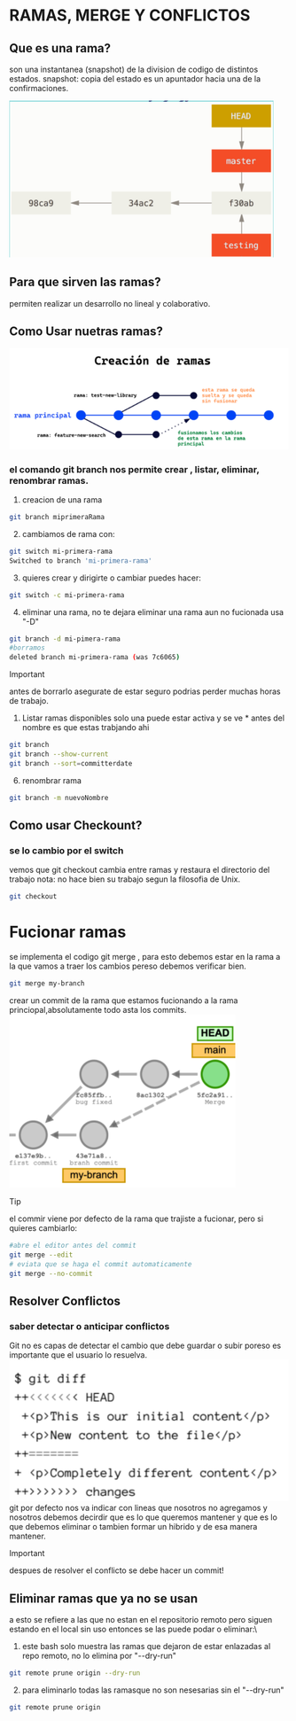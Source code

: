 # RAMAS, MERGE Y CONFLICTOS

## Que es una rama?

son una instantanea (snapshot) de la division de codigo de distintos estados.
snapshot: copia del estado 
es un apuntador hacia una de la confirmaciones.

![que es una rama](../img/que-es-una-rama.png)

## Para que sirven las ramas?
 permiten realizar un desarrollo no lineal y colaborativo.

## Como Usar nuetras ramas?
![creacion de ramas](../img/creacion-de-ramas.png)


### el comando git branch nos permite crear , listar, eliminar, renombrar ramas. 

1. creacion de una rama
```bash
git branch miprimeraRama
```
2. cambiamos de rama con:
```bash
git switch mi-primera-rama
Switched to branch 'mi-primera-rama'
```

3. quieres crear y dirigirte o cambiar puedes hacer:
```bash
git switch -c mi-primera-rama
```
4. eliminar una rama, no te dejara eliminar una rama aun no fucionada usa "-D"
```bash 
git branch -d mi-pimera-rama
#borramos
deleted branch mi-primera-rama (was 7c6065)
```
>[!IMPORTANT]
>antes de borrarlo asegurate de estar seguro podrias perder muchas horas de trabajo.

1. Listar ramas disponibles 
solo una puede estar activa y se ve * antes del nombre es que estas trabjando ahi 
```bash
git branch
git branch --show-current
git branch --sort=committerdate
```
6. renombrar rama 
```bash
git branch -m nuevoNombre
```
## Como usar Checkount?
### se lo cambio por el switch
vemos que git checkout cambia entre ramas y restaura el directorio del trabajo
nota: no hace bien su trabajo segun la filosofia de Unix.
```bash
git checkout
```
# Fucionar ramas
se implementa el codigo git merge <la-rama-a-la-que-queremos-fucionar>, para esto debemos estar en la rama a la que vamos a traer los cambios pereso debemos verificar bien.
```bash
git merge my-branch
```
crear un commit de la rama que estamos fucionando a la rama princiopal,absolutamente todo asta los commits.
![creacion de ramas](../img/fucionar-rama.png)
>[!TIP]
>el commir viene por defecto de la rama que trajiste a fucionar, pero si quieres cambiarlo:
```bash
#abre el editor antes del commit
git merge --edit
# eviata que se haga el commit automaticamente
git merge --no-commit
```
## Resolver Conflictos
### saber detectar o anticipar conflictos
Git no es capas de detectar el cambio que debe guardar o subir poreso es importante que el usuario lo resuelva.
![creacion de ramas](../img/resolviendo-conflicto.png)
git por defecto nos va indicar con lineas que nosotros no agregamos y nosotros debemos decirdir que es lo que queremos mantener y que es lo que debemos eliminar o tambien formar un hibrido y de esa manera mantener.

>[!IMPORTANT]
>despues de resolver el conflicto se debe hacer un commit!

## Eliminar ramas que ya no se usan
a esto se refiere a las que no estan en el repositorio remoto pero siguen estando en el local sin uso entonces se las puede podar o eliminar:\
1. este bash solo muestra las ramas que dejaron de estar enlazadas al repo remoto, no lo elimina por "--dry-run"
```bash
git remote prune origin --dry-run
```
2. para eliminarlo todas las ramasque no son nesesarias sin el "--dry-run"
```bash
git remote prune origin 
```

